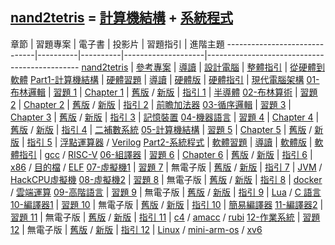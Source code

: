 ## [nand2tetris](https://www.nand2tetris.org/) = [計算機結構](https://github.com/ccccourse/co2) + [系統程式](https://github.com/ccccourse/sp2)

章節                          | 習題專案 | 電子書     | 投影片            | 習題指引   | 進階主題
------------------------------|----------|----------|--------------------|----------------------------------------------
[nand2tetris](./overview.md) | [參考專案](./projects.md) | [導讀](./guide.md) | [設計電腦](./computerDesign.md) | [整體指引](./guide.md) | [從硬體到軟體](./hard2soft.md)
[Part1-計算機結構](./Part1.md) | [硬體習題](./part1question) | [導讀](./guidePart1.md) | [硬體版](https://www.slideshare.net/ccckmit/nand2tetris-79925285) | [硬體指引](./co.md) | [現代電腦架構](./modernComputer.md)
[01-布林邏輯](./01.md)  | [習題 1](https://www.nand2tetris.org/project01) | [Chapter 1](https://docs.wixstatic.com/ugd/44046b_f2c9e41f0b204a34ab78be0ae4953128.pdf) | [舊版](https://www.slideshare.net/ccckmit/nand2tetris-127760875) / [新版](https://drive.google.com/open?id=1MY1buFHo_Wx5DPrKhCNSA2cm5ltwFJzM) | [指引 1](./guide01) | [半導體](./semiConductor.md)
[02-布林算術](./02.md)  | [習題 2](https://www.nand2tetris.org/project02) | [Chapter 2](https://docs.wixstatic.com/ugd/44046b_f0eaab042ba042dcb58f3e08b46bb4d7.pdf) |  [舊版](https://www.slideshare.net/ccckmit/nand2tetris-127760880) / [新版](https://docs.wixstatic.com/ugd/56440f_2e6113c60ec34ed0bc2035c9d1313066.pdf) | [指引 2](./guide02.md) | [前瞻加法器](./carryLookaheadAdder.md)
[03-循序邏輯](./03.md)  | [習題 3](https://www.nand2tetris.org/project03) | [Chapter 3](https://docs.wixstatic.com/ugd/44046b_862828b3a3464a809cda6f44d9ad2ec9.pdf) |   [舊版](https://www.slideshare.net/ccckmit/nand2tetris-127760882) / [新版](https://docs.wixstatic.com/ugd/56440f_e458602dcb0c4af9aaeb7fdaa34bb2b4.pdf) | [指引 3](./guide03.md) | [記憶裝置](./記憶裝置)
[04-機器語言](./04.md)  | [習題 4](https://www.nand2tetris.org/project04) | [Chapter 4](https://docs.wixstatic.com/ugd/44046b_7ef1c00a714c46768f08c459a6cab45a.pdf) |   [舊版](https://www.slideshare.net/ccckmit/nand2tetris-127760883) / [新版](https://docs.wixstatic.com/ugd/56440f_12f488fe481344328506857e6a799f79.pdf) | [指引 4](./guide04.md) | [二補數系統](./二補數系統)
[05-計算機結構](./05.md) | [習題 5](https://www.nand2tetris.org/project05) | [Chapter 5](https://docs.wixstatic.com/ugd/44046b_b2cad2eea33847869b86c541683551a7.pdf) |   [舊版](https://www.slideshare.net/ccckmit/nand2tetris-127760884) / [新版](https://docs.wixstatic.com/ugd/56440f_96cbb9c6b8b84760a04c369453b62908.pdf) | [指引 5](./guide05.md) | [浮點運算器](./浮點運算器) / [Verilog](./verilog)
[Part2-系統程式](./Part2.md) | [軟體習題](./part2question.md)  | [導讀](./guidePart2.md) | [軟體版](https://www.slideshare.net/ccckmit/nand2tetris-92010891) | [軟體指引](./sp.md) | [gcc](../gcc) / [RISC-V](../cpu/risc-v)
[06-組譯器](./06.md)  |  [習題 6](https://www.nand2tetris.org/project06) | [Chapter 6](https://docs.wixstatic.com/ugd/44046b_89a8e226476741a3b7c5204575b8a0b2.pdf) |  [舊版](https://www.slideshare.net/ccckmit/lecture-06-assembler) / [新版](https://docs.wixstatic.com/ugd/56440f_65a2d8eef0ed4e0ea2471030206269b5.pdf) | [指引 6](./guide06.md) | [x86](../cpu/x86) / [目的檔](../obj) / [ELF](../obj/elf)
[07-虛擬機1](./07.md)  | [習題 7](https://www.nand2tetris.org/project07) | 無電子版 |   [舊版](https://www.slideshare.net/ccckmit/lecture-07-virtual-machine-i) / [新版](https://drive.google.com/file/d/19fe1PeGnggDHymu4LlVY08KmDdhMVRpm/view?usp=sharing) | [指引 7](./guide07.md) | [JVM](../vm/jvm.md) / [HackCPU虛擬機](../vm/hack)
[08-虛擬機2](./08.md)  | [習題 8](https://www.nand2tetris.org/project08) | 無電子版 |   [舊版](https://www.slideshare.net/ccckmit/lecture-08-virtual-machine-ii) / [新版](https://drive.google.com/file/d/1lBsaO5XKLkUgrGY6g6vLMsiZo6rWxlYJ/view?usp=sharing) | [指引 8](./guide08.md) | [docker](./docker.md) / [雲端運算](./cloud.md)
[09-高階語言](./09.md) | [習題 9](https://www.nand2tetris.org/project09) | 無電子版 |   [舊版](https://www.slideshare.net/ccckmit/lecture-09-high-level-language) / [新版](https://drive.google.com/file/d/1rbHGZV8AK4UalmdJyivgt0fpPiD1Q6Vk/view?usp=sharing) | [指引 9](./guide09.md) | [Lua](./lua.md) / [C 語言](./C.md)
[10-編譯器1](./10.md) | [習題 10](https://www.nand2tetris.org/project10) | 無電子版 |   [舊版](https://www.slideshare.net/ccckmit/lecture-10-compiler-i) / [新版](https://drive.google.com/file/d/1ujgcS7GoI-zu56FxhfkTAvEgZ6JT7Dxl/view?usp=sharing) | [指引 10](./guide10.md) | [簡易編譯器](../compiler)
[11-編譯器2](./11.md) | [習題 11](https://www.nand2tetris.org/project11) | 無電子版 |   [舊版](https://www.slideshare.net/ccckmit/lecture-11-compiler-ii) / [新版](https://drive.google.com/file/d/1DfGKr0fuJcCvlIPABNSg7fsLfFFqRLex/view?usp=sharing) | [指引 11](./guide11.md) | [c4](../project/c4) / [amacc](../project/amacc) / [rubi](../project/rubi)
[12-作業系統](./12.md) | [習題 12](https://www.nand2tetris.org/project12) | 無電子版 |   [舊版](https://www.slideshare.net/ccckmit/lecture-12-os-123057446) / [新版](https://drive.google.com/file/d/137PiYjt4CAZ3ROWiD0DJ8XMUbMM0_VHR/view?usp=sharing) | [指引 12](./guide12) | [Linux](../Linux) / [mini-arm-os](../project/mini-arm-os) / [xv6](../project/xv6)


